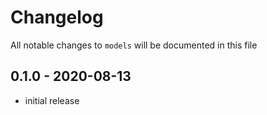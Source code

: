 # Changelog

All notable changes to `models` will be documented in this file

## 0.1.0 - 2020-08-13
- initial release
